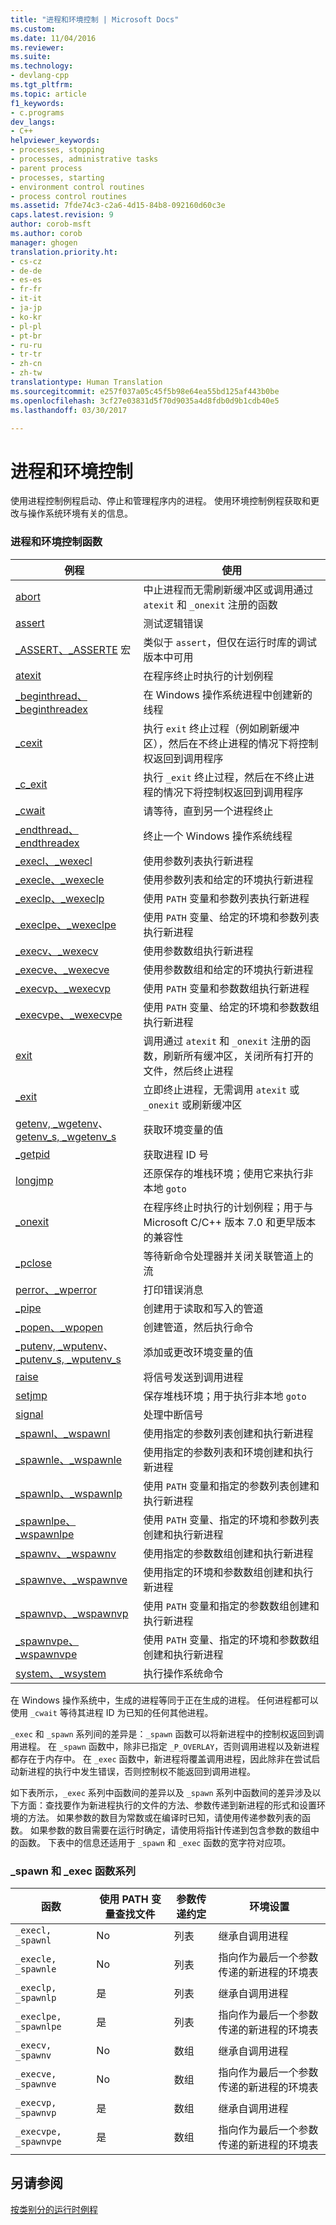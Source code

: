 ```yaml
---
title: "进程和环境控制 | Microsoft Docs"
ms.custom: 
ms.date: 11/04/2016
ms.reviewer: 
ms.suite: 
ms.technology:
- devlang-cpp
ms.tgt_pltfrm: 
ms.topic: article
f1_keywords:
- c.programs
dev_langs:
- C++
helpviewer_keywords:
- processes, stopping
- processes, administrative tasks
- parent process
- processes, starting
- environment control routines
- process control routines
ms.assetid: 7fde74c3-c2a6-4d15-84b8-092160d60c3e
caps.latest.revision: 9
author: corob-msft
ms.author: corob
manager: ghogen
translation.priority.ht:
- cs-cz
- de-de
- es-es
- fr-fr
- it-it
- ja-jp
- ko-kr
- pl-pl
- pt-br
- ru-ru
- tr-tr
- zh-cn
- zh-tw
translationtype: Human Translation
ms.sourcegitcommit: e257f037a05c45f5b98e64ea55bd125af443b0be
ms.openlocfilehash: 3cf27e03831d5f70d9035a4d8fdb0d9b1cdb40e5
ms.lasthandoff: 03/30/2017

---
```

# <a name="process-and-environment-control"></a>进程和环境控制
使用进程控制例程启动、停止和管理程序内的进程。 使用环境控制例程获取和更改与操作系统环境有关的信息。  
  
### <a name="process-and-environment-control-functions"></a>进程和环境控制函数  
  
|例程|使用|  
|-------------|---------|  
|[abort](../c-runtime-library/reference/abort.md)|中止进程而无需刷新缓冲区或调用通过 `atexit` 和 `_onexit` 注册的函数|  
|[assert](../c-runtime-library/reference/assert-macro-assert-wassert.md)|测试逻辑错误|  
|[_ASSERT、_ASSERTE](../c-runtime-library/reference/assert-asserte-assert-expr-macros.md) 宏|类似于 `assert`，但仅在运行时库的调试版本中可用|  
|[atexit](../c-runtime-library/reference/atexit.md)|在程序终止时执行的计划例程|  
|[_beginthread、_beginthreadex](../c-runtime-library/reference/beginthread-beginthreadex.md)|在 Windows 操作系统进程中创建新的线程|  
|[_cexit](../c-runtime-library/reference/cexit-c-exit.md)|执行 `exit` 终止过程（例如刷新缓冲区），然后在不终止进程的情况下将控制权返回到调用程序|  
|[_c_exit](../c-runtime-library/reference/cexit-c-exit.md)|执行 `_exit` 终止过程，然后在不终止进程的情况下将控制权返回到调用程序|  
|[_cwait](../c-runtime-library/reference/cwait.md)|请等待，直到另一个进程终止|  
|[_endthread、_endthreadex](../c-runtime-library/reference/endthread-endthreadex.md)|终止一个 Windows 操作系统线程|  
|[_execl、_wexecl](../c-runtime-library/reference/execl-wexecl.md)|使用参数列表执行新进程|  
|[_execle、_wexecle](../c-runtime-library/reference/execle-wexecle.md)|使用参数列表和给定的环境执行新进程|  
|[_execlp、_wexeclp](../c-runtime-library/reference/execlp-wexeclp.md)|使用 `PATH` 变量和参数列表执行新进程|  
|[_execlpe、_wexeclpe](../c-runtime-library/reference/execlpe-wexeclpe.md)|使用 `PATH` 变量、给定的环境和参数列表执行新进程|  
|[_execv、_wexecv](../c-runtime-library/reference/execv-wexecv.md)|使用参数数组执行新进程|  
|[_execve、_wexecve](../c-runtime-library/reference/execve-wexecve.md)|使用参数数组和给定的环境执行新进程|  
|[_execvp、_wexecvp](../c-runtime-library/reference/execvp-wexecvp.md)|使用 `PATH` 变量和参数数组执行新进程|  
|[_execvpe、_wexecvpe](../c-runtime-library/reference/execvpe-wexecvpe.md)|使用 `PATH` 变量、给定的环境和参数数组执行新进程|  
|[exit](../c-runtime-library/reference/exit-exit-exit.md)|调用通过 `atexit` 和 `_onexit` 注册的函数，刷新所有缓冲区，关闭所有打开的文件，然后终止进程|  
|[_exit](../c-runtime-library/reference/exit-exit-exit.md)|立即终止进程，无需调用 `atexit` 或 `_onexit` 或刷新缓冲区|  
|[getenv, _wgetenv](../c-runtime-library/reference/getenv-wgetenv.md)、[getenv_s, _wgetenv_s](../c-runtime-library/reference/getenv-s-wgetenv-s.md)|获取环境变量的值|  
|[_getpid](../c-runtime-library/reference/getpid.md)|获取进程 ID 号|[System::Diagnostics::Process::Id](https://msdn.microsoft.com/en-us/library/system.diagnostics.process.id.aspx)|  
|[longjmp](../c-runtime-library/reference/longjmp.md)|还原保存的堆栈环境；使用它来执行非本地 `goto`|  
|[_onexit](../c-runtime-library/reference/onexit-onexit-m.md)|在程序终止时执行的计划例程；用于与 Microsoft C/C++ 版本 7.0 和更早版本的兼容性|  
|[_pclose](../c-runtime-library/reference/pclose.md)|等待新命令处理器并关闭关联管道上的流|  
|[perror、_wperror](../c-runtime-library/reference/perror-wperror.md)|打印错误消息|  
|[_pipe](../c-runtime-library/reference/pipe.md)|创建用于读取和写入的管道|  
|[_popen、_wpopen](../c-runtime-library/reference/popen-wpopen.md)|创建管道，然后执行命令|  
|[_putenv, _wputenv](../c-runtime-library/reference/putenv-wputenv.md)、[_putenv_s, _wputenv_s](../c-runtime-library/reference/putenv-s-wputenv-s.md)|添加或更改环境变量的值|  
|[raise](../c-runtime-library/reference/raise.md)|将信号发送到调用进程|  
|[setjmp](../c-runtime-library/reference/setjmp.md)|保存堆栈环境；用于执行非本地 `goto`|  
|[signal](../c-runtime-library/reference/signal.md)|处理中断信号|  
|[_spawnl、_wspawnl](../c-runtime-library/reference/spawnl-wspawnl.md)|使用指定的参数列表创建和执行新进程|  
|[_spawnle、_wspawnle](../c-runtime-library/reference/spawnle-wspawnle.md)|使用指定的参数列表和环境创建和执行新进程|  
|[_spawnlp、_wspawnlp](../c-runtime-library/reference/spawnlp-wspawnlp.md)|使用 `PATH` 变量和指定的参数列表创建和执行新进程|  
|[_spawnlpe、_wspawnlpe](../c-runtime-library/reference/spawnlpe-wspawnlpe.md)|使用 `PATH` 变量、指定的环境和参数列表创建和执行新进程|  
|[_spawnv、_wspawnv](../c-runtime-library/reference/spawnv-wspawnv.md)|使用指定的参数数组创建和执行新进程|  
|[_spawnve、_wspawnve](../c-runtime-library/reference/spawnve-wspawnve.md)|使用指定的环境和参数数组创建和执行新进程|  
|[_spawnvp、_wspawnvp](../c-runtime-library/reference/spawnvp-wspawnvp.md)|使用 `PATH` 变量和指定的参数数组创建和执行新进程|  
|[_spawnvpe、_wspawnvpe](../c-runtime-library/reference/spawnvpe-wspawnvpe.md)|使用 `PATH` 变量、指定的环境和参数数组创建和执行新进程|  
|[system、_wsystem](../c-runtime-library/reference/system-wsystem.md)|执行操作系统命令|  
  
 在 Windows 操作系统中，生成的进程等同于正在生成的进程。 任何进程都可以使用 `_cwait` 等待其进程 ID 为已知的任何其他进程。  
  
 `_exec` 和 `_spawn` 系列间的差异是：`_spawn` 函数可以将新进程中的控制权返回到调用进程。 在 `_spawn` 函数中，除非已指定 `_P_OVERLAY`，否则调用进程以及新进程都存在于内存中。 在 `_exec` 函数中，新进程将覆盖调用进程，因此除非在尝试启动新进程的执行中发生错误，否则控制权不能返回到调用进程。  
  
 如下表所示，`_exec` 系列中函数间的差异以及 `_spawn` 系列中函数间的差异涉及以下方面：查找要作为新进程执行的文件的方法、参数传递到新进程的形式和设置环境的方法。 如果参数的数目为常数或在编译时已知，请使用传递参数列表的函数。 如果参数的数目需要在运行时确定，请使用将指针传递到包含参数的数组中的函数。 下表中的信息还适用于 `_spawn` 和 `_exec` 函数的宽字符对应项。  
  
### <a name="spawn-and-exec-function-families"></a>_spawn 和 _exec 函数系列  
  
|函数|使用 PATH 变量查找文件|参数传递约定|环境设置|  
|---------------|--------------------------------------|----------------------------------|--------------------------|  
|`_execl, _spawnl`|No|列表|继承自调用进程|  
|`_execle, _spawnle`|No|列表|指向作为最后一个参数传递的新进程的环境表|  
|`_execlp, _spawnlp`|是|列表|继承自调用进程|  
|`_execlpe, _spawnlpe`|是|列表|指向作为最后一个参数传递的新进程的环境表|  
|`_execv, _spawnv`|No|数组|继承自调用进程|  
|`_execve, _spawnve`|No|数组|指向作为最后一个参数传递的新进程的环境表|  
|`_execvp, _spawnvp`|是|数组|继承自调用进程|  
|`_execvpe, _spawnvpe`|是|数组|指向作为最后一个参数传递的新进程的环境表|  
  
## <a name="see-also"></a>另请参阅  
 [按类别分的运行时例程](../c-runtime-library/run-time-routines-by-category.md)
